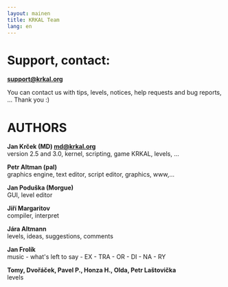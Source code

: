 ```yaml
---
layout: mainen
title: KRKAL Team
lang: en
---
```

# Support, contact:

**support@krkal.org**

You can contact us with tips, levels, notices, help requests 
and bug reports, ... Thank you :)

# AUTHORS

**Jan Krček (MD) md@krkal.org**  
version 2.5 and 3.0, kernel, scripting, game KRKAL, levels, ...

**Petr Altman (pal)**  
graphics engine, text editor, script editor, graphics, www,...

**Jan Poduška (Morgue)**  
GUI, level editor

**Jiří Margaritov**  
compiler, interpret

**Jára Altmann**    
levels, ideas, suggestions, comments

**Jan Frolík**  
music - what's left to say - EX - TRA - OR - DI - NA - RY

**Tomy, Dvořáček, Pavel P., Honza H., Olda, Petr Laštovička**  
levels

